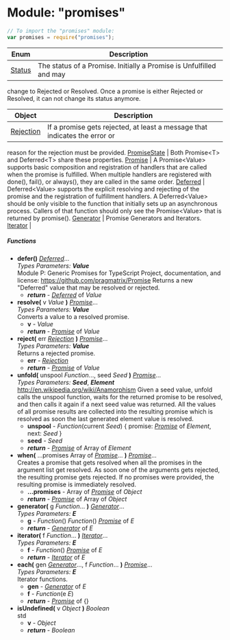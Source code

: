 ﻿# Module: "promises"

``` JavaScript
// To import the "promises" module:
var promises = require("promises");
```

Enum | Description
------|------------
[Status](../promises/Status.md) | The status of a Promise. Initially a Promise is Unfulfilled and may
change to Rejected or Resolved.
Once a promise is either Rejected or Resolved, it can not change its
status anymore.

Object | Description
------|------------
[Rejection](../promises/Rejection.md) | If a promise gets rejected, at least a message that indicates the error or
reason for the rejection must be provided.
[PromiseState](../promises/PromiseState.md) | Both Promise&lt;T&gt; and Deferred&lt;T&gt; share these properties.
[Promise](../promises/Promise.md) | A Promise&lt;Value&gt; supports basic composition and registration of handlers that are called when the
promise is fulfilled.
When multiple handlers are registered with done(), fail(), or always(), they are called in the
same order.
[Deferred](../promises/Deferred.md) | Deferred&lt;Value&gt; supports the explicit resolving and rejecting of the
promise and the registration of fulfillment handlers.
A Deferred&lt;Value&gt; should be only visible to the function that initially sets up
an asynchronous process. Callers of that function should only see the Promise&lt;Value&gt; that
is returned by promise().
[Generator](../promises/Generator.md) | Promise Generators and Iterators.
[Iterator](../promises/Iterator.md) | 

##### Functions
 - **defer()** [_Deferred_](../promises/Deferred.md)...    
     _Types Parameters:_ _**Value**_  
     Module P: Generic Promises for TypeScript
Project, documentation, and license: https://github.com/pragmatrix/Promise
Returns a new "Deferred" value that may be resolved or rejected.
   - _**return**_ - [_Deferred_](../promises/Deferred.md) of _Value_
 - **resolve(** v _Value_ **)** [_Promise_](../promises/Promise.md)...    
     _Types Parameters:_ _**Value**_  
     Converts a value to a resolved promise.
   - **v** - _Value_
   - _**return**_ - [_Promise_](../promises/Promise.md) of _Value_
 - **reject(** err [_Rejection_](../promises/Rejection.md) **)** [_Promise_](../promises/Promise.md)...    
     _Types Parameters:_ _**Value**_  
     Returns a rejected promise.
   - **err** - [_Rejection_](../promises/Rejection.md)
   - _**return**_ - [_Promise_](../promises/Promise.md) of _Value_
 - **unfold(** unspool _Function_..., seed _Seed_ **)** [_Promise_](../promises/Promise.md)...    
     _Types Parameters:_ _**Seed**_, _**Element**_  
     http://en.wikipedia.org/wiki/Anamorphism
Given a seed value, unfold calls the unspool function, waits for the returned promise to be resolved, and then
calls it again if a next seed value was returned.
All the values of all promise results are collected into the resulting promise which is resolved as soon
the last generated element value is resolved.
   - **unspool** - _Function_(current _Seed_) { promise: [_Promise_](../promises/Promise.md) of _Element_, next: _Seed_ }
   - **seed** - _Seed_
   - _**return**_ - [_Promise_](../promises/Promise.md) of Array of _Element_
 - **when(** ...promises Array of [_Promise_](../promises/Promise.md)... **)** [_Promise_](../promises/Promise.md)...  
     Creates a promise that gets resolved when all the promises in the argument list get resolved.
As soon one of the arguments gets rejected, the resulting promise gets rejected.
If no promises were provided, the resulting promise is immediately resolved.
   - **...promises** - Array of [_Promise_](../promises/Promise.md) of _Object_
   - _**return**_ - [_Promise_](../promises/Promise.md) of Array of _Object_
 - **generator(** g _Function_... **)** [_Generator_](../promises/Generator.md)...    
     _Types Parameters:_ _**E**_
   - **g** - _Function_() _Function_() [_Promise_](../promises/Promise.md) of _E_
   - _**return**_ - [_Generator_](../promises/Generator.md) of _E_
 - **iterator(** f _Function_... **)** [_Iterator_](../promises/Iterator.md)...    
     _Types Parameters:_ _**E**_
   - **f** - _Function_() [_Promise_](../promises/Promise.md) of _E_
   - _**return**_ - [_Iterator_](../promises/Iterator.md) of _E_
 - **each(** gen [_Generator_](../promises/Generator.md)..., f _Function_... **)** [_Promise_](../promises/Promise.md)...    
     _Types Parameters:_ _**E**_  
     Iterator functions.
   - **gen** - [_Generator_](../promises/Generator.md) of _E_
   - **f** - _Function_(e _E_)
   - _**return**_ - [_Promise_](../promises/Promise.md) of {}
 - **isUndefined(** v _Object_ **)** _Boolean_  
     std
   - **v** - _Object_
   - _**return**_ - _Boolean_